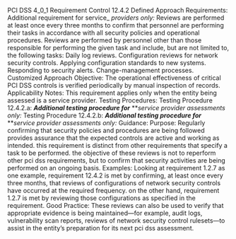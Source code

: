 PCI DSS 4_0_1 Requirement Control 12.4.2 Defined Approach Requirements: Additional requirement for service_ _providers only:_ Reviews are performed at least once every three months to confirm that personnel are performing their tasks in accordance with all security policies and operational procedures. Reviews are performed by personnel other than those responsible for performing the given task and include, but are not limited to, the following tasks: Daily log reviews. Configuration reviews for network security controls. Applying configuration standards to new systems. Responding to security alerts. Change-management processes. Customized Approach Objective: The operational effectiveness of critical PCI DSS controls is verified periodically by manual inspection of records. Applicability Notes: This requirement applies only when the entity being assessed is a service provider. Testing Procedures: Testing Procedure 12.4.2.a: **_Additional testing procedure for_** **_service provider assessments only:_ Testing Procedure 12.4.2.b: **_Additional testing procedure for_** **_service provider assessments only:_ Guidance: Purpose: Regularly confirming that security policies and procedures are being followed provides assurance that the expected controls are active and working as intended. this requirement is distinct from other requirements that specify a task to be performed. the objective of these reviews is not to reperform other pci dss requirements, but to confirm that security activities are being performed on an ongoing basis. Examples: Looking at requirement 1.2.7 as one example, requirement 12.4.2 is met by confirming, at least once every three months, that reviews of configurations of network security controls have occurred at the required frequency. on the other hand, requirement 1.2.7 is met by reviewing those configurations as specified in the requirement. Good Practice: These reviews can also be used to verify that appropriate evidence is being maintained—for example, audit logs, vulnerability scan reports, reviews of network security control rulesets—to assist in the entity’s preparation for its next pci dss assessment.